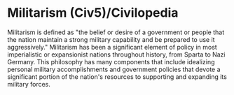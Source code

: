 # Militarism (Civ5)/Civilopedia

Militarism is defined as "the belief or desire of a government or people that the nation maintain a strong military capability and be prepared to use it aggressively." Militarism has been a significant element of policy in most imperialistic or expansionist nations throughout history, from Sparta to Nazi Germany. This philosophy has many components that include idealizing personal military accomplishments and government policies that devote a significant portion of the nation's resources to supporting and expanding its military forces.